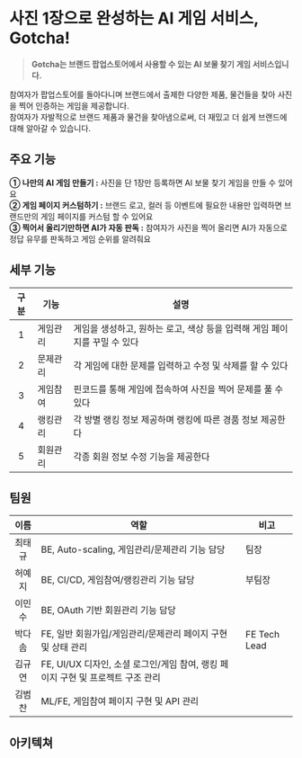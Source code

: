
# 사진 1장으로 완성하는 AI 게임 서비스, Gotcha!

> **Gotcha는 브랜드 팝업스토어에서 사용할 수 있는 AI 보물 찾기 게임 서비스입니다.** 

참여자가 팝업스토어를 돌아다니며 브랜드에서 출제한 다양한 제품, 물건들을 찾아 사진을 찍어 인증하는 게임을 제공합니다. <br/>
참여자가 자발적으로 브랜드 제품과 물건을 찾아냄으로써, 더 재밌고 더 쉽게 브랜드에 대해 알아갈 수 있습니다.

## 주요 기능
**① 나만의 AI 게임 만들기 :** 사진을 단 1장만 등록하면 AI 보물 찾기 게임을 만들 수 있어요 <br/>
**② 게임 페이지 커스텀하기 :** 브랜드 로고, 컬러 등 이벤트에 필요한 내용만 입력하면 브랜드만의 게임 페이지를 커스텀 할 수 있어요 <br/>
**③ 찍어서 올리기만하면 AI가 자동 판독 :** 참여자가 사진을 찍어 올리면 AI가 자동으로 정답 유무를 판독하고 게임 순위를 알려줘요 <br/>

## 세부 기능
|구분|기능|설명|
|:--:|--|--|
|1|게임관리|게임을 생성하고, 원하는 로고, 색상 등을 입력해 게임 페이지를 꾸밀 수 있다|
|2|문제관리|각 게임에 대한 문제를 입력하고 수정 및 삭제를 할 수 있다|
|3|게임참여|핀코드를 통해 게임에 접속하여 사진을 찍어 문제를 풀 수 있다|
|4|랭킹관리|각 방별 랭킹 정보 제공하며 랭킹에 따른 경품 정보 제공한다|
|5|회원관리|각종 회원 정보 수정 기능을 제공한다|

## 팀원
|이름|역할|비고|
|:--:|--|--|
|최태규|BE, Auto-scaling, 게임관리/문제관리 기능 담당|팀장|
|허예지|BE, CI/CD, 게임참여/랭킹관리 기능 담당|부팀장|
|이민수|BE, OAuth 기반 회원관리 기능 담당||
|박다솜|FE, 일반 회원가입/게임관리/문제관리 페이지 구현 및 상태 관리|FE Tech Lead|
|김규연|FE, UI/UX 디자인, 소셜 로그인/게임 참여, 랭킹 페이지 구현 및 프로젝트 구조 관리||
|김범찬|ML/FE, 게임참여 페이지 구현 및 API 관리||

## 아키텍쳐


